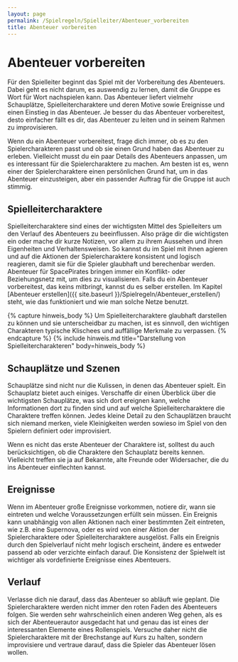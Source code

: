 ```yaml
---
layout: page
permalink: /Spielregeln/Spielleiter/Abenteuer_vorbereiten
title: Abenteuer vorbereiten
---
```


# Abenteuer vorbereiten

Für den Spielleiter beginnt das Spiel mit der Vorbereitung des Abenteuers. Dabei geht es nicht darum, es auswendig zu lernen, damit die Gruppe es Wort für Wort nachspielen kann. Das Abenteuer liefert vielmehr Schauplätze, Spielleitercharaktere und deren Motive sowie Ereignisse und einen Einstieg in das Abenteuer. Je besser du das Abenteuer vorbereitest, desto einfacher fällt es dir, das Abenteuer zu leiten und in seinem Rahmen zu improvisieren.

Wenn du ein Abenteuer vorbereitest, frage dich immer, ob es zu den Spielercharakteren passt und ob sie einen Grund haben das Abenteuer zu erleben. Vielleicht musst du ein paar Details des Abenteuers anpassen, um es interessant für die Spielercharaktere zu machen. Am besten ist es, wenn einer der Spielercharaktere einen persönlichen Grund hat, um in das Abenteuer einzusteigen, aber ein passender Auftrag für die Gruppe ist auch stimmig.

## Spielleitercharaktere

Spielleitercharaktere sind eines der wichtigsten Mittel des Spielleiters um den Verlauf des Abenteuers zu beeinflussen. Also präge dir die wichtigsten ein oder mache dir kurze Notizen, vor allem zu ihrem Aussehen und ihren Eigenheiten und Verhaltensweisen. So kannst du im Spiel mit ihnen agieren und auf die Aktionen der Spielercharaktere konsistent und logisch reagieren, damit sie für die Spieler glaubhaft und berechenbar werden. Abenteuer für SpacePirates bringen immer ein Konflikt- oder Beziehungsnetz mit, um dies zu visualisieren. Falls du ein Abenteuer vorbereitest, das keins mitbringt, kannst du es selber erstellen. Im Kapitel [Abenteuer erstellen]({{ site.baseurl }}/Spielregeln/Abenteuer_erstellen/) steht, wie das funktioniert und wie man solche Netze benutzt.

{% capture hinweis_body %}
Um Spielleitercharaktere glaubhaft darstellen zu können und sie unterscheidbar zu machen, ist es sinnvoll, den wichtigen Charakteren typische Klischees und auffällige Merkmale zu verpassen.
{% endcapture %}
{% include hinweis.md title="Darstellung von Spielleitercharakteren" body=hinweis_body %}

## Schauplätze und Szenen

Schauplätze sind nicht nur die Kulissen, in denen das Abenteuer spielt. Ein Schauplatz bietet auch einiges. Verschaffe dir einen Überblick über die wichtigsten Schauplätze, was sich dort ereignen kann, welche Informationen dort zu finden sind und auf welche Spielleitercharaktere die Charaktere treffen können. Jedes kleine Detail zu den Schauplätzen braucht sich niemand merken, viele Kleinigkeiten werden sowieso im Spiel von den Spielern definiert oder improvisiert.

Wenn es nicht das erste Abenteuer der Charaktere ist, solltest du auch berücksichtigen, ob die Charaktere den Schauplatz bereits kennen. Vielleicht treffen sie ja auf Bekannte, alte Freunde oder Widersacher, die du ins Abenteuer einflechten kannst.

## Ereignisse

Wenn im Abenteuer große Ereignisse vorkommen, notiere dir, wann sie eintreten und welche Voraussetzungen erfüllt sein müssen. Ein Ereignis kann unabhängig von allen Aktionen nach einer bestimmten Zeit eintreten, wie z.B. eine Supernova, oder es wird von einer Aktion der Spielercharaktere oder Spielleitercharaktere ausgelöst. Falls ein Ereignis durch den Spielverlauf nicht mehr logisch erscheint, ändere es entweder passend ab oder verzichte einfach darauf. Die Konsistenz der Spielwelt ist wichtiger als vordefinierte Ereignisse eines Abenteuers.

## Verlauf

Verlasse dich nie darauf, dass das Abenteuer so abläuft wie geplant. Die Spielercharaktere werden nicht immer den roten Faden des Abenteuers folgen. Sie werden sehr wahrscheinlich einen anderen Weg gehen, als es sich der Abenteuerautor ausgedacht hat und genau das ist eines der interessanten Elemente eines Rollenspiels. Versuche daher nicht die Spielercharaktere mit der Brechstange auf Kurs zu halten, sondern improvisiere und vertraue darauf, dass die Spieler das Abenteuer lösen wollen.
